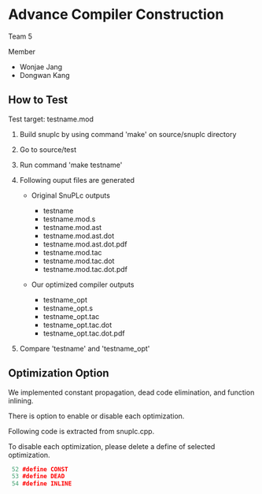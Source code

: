 # Advance Compiler Construction

Team 5

Member

- Wonjae Jang
- Dongwan Kang



## How to Test

Test target: testname.mod

1. Build snuplc by using command 'make' on source/snuplc directory

2. Go to source/test

3. Run command 'make testname'

4. Following ouput files are generated

   - Original SnuPLc outputs
     - testname
     - testname.mod.s
     - testname.mod.ast
     - testname.mod.ast.dot
     - testname.mod.ast.dot.pdf
     - testname.mod.tac
     - testname.mod.tac.dot
     - testname.mod.tac.dot.pdf

   - Our optimized compiler outputs
     - testname_opt
     - testname_opt.s
     - testname_opt.tac
     - testname_opt.tac.dot
     - testname_opt.tac.dot.pdf

5. Compare 'testname' and 'testname_opt'



## Optimization Option

We implemented constant propagation, dead code elimination, and function inlining. 

There is option to enable or disable each optimization. 

Following code is extracted from snuplc.cpp.

To disable each optimization, please delete a define of selected optimization.

```cpp
 52 #define CONST
 53 #define DEAD
 54 #define INLINE
```


